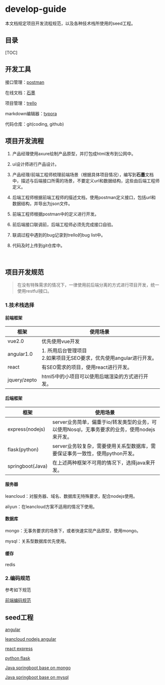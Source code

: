 # develop-guide
本文档规定项目开发流程规范，以及各种技术栈所使用的seed工程。

## 目录

[TOC]

## 开发工具

接口管理：[postman](https://www.getpostman.com/)

在线文档：[石墨](https://shimo.im)

项目管理：[trello](https://trello.com)

markdown编辑器：[typora](http://www.typora.io/)

代码仓库：git(coding, github)



## 项目开发流程

1. 产品经理使用axure绘制产品原型，并打包成html发布到公网中。

2. ui设计师进行产品设计。

3. 产品经理/前端工程师梳理前端场景（根据具体项目情况），编写到**石墨**文档中，描述与后端接口所需的场景，不要定义url和数据结构，这些由后端工程师定义。

4. 后端工程师根据前端工程师的描述文档，使用postman定义接口，包括url和数据结构，并导出为json文件。

5. 前端工程师根据postman中的定义进行开发。

6. 前后端接口联调前，后端工程师必须先完成接口自验。

7. 联调过程中遇到的bug记录到trello的bug list中。

8. 代码及时上传到git仓库中。

   ​

## 项目开发规范

> 在没有特殊需求的情况下，一律使用前后端分离的方式进行项目开发，统一使用restful接口。

### 1.技术栈选择

#### 前端框架

| 框架           | 使用场景                                     |
| ------------ | ---------------------------------------- |
| vue2.0       | 优先使用vue开发                                |
| angular1.0   | 1. 所用后台管理项目<br>2.如果项目无SEO要求，优先使用angular进行开发。 |
| react        | 有SEO需求的项目，使用react进行开发。                   |
| jquery/zepto | html5中的小项目可以使用后端渲染的方式进行开发。               |

#### 后端框架

| 框架               | 使用场景                                     |
| ---------------- | ---------------------------------------- |
| express(nodejs)  | server业务简单，偏重于io/转发类型的业务，可以使用Nosql，无事务要求的业务，使用nodejs来开发。 |
| flask(python)    | server业务较复杂，需要使用关系型数据库，需要保证事务一致性，使用python开发。 |
| springboot(Java) | 在上述两种框架不可用的情况下，选择java来开发。                |

#### 服务器

leancloud：对服务器、域名、数据库无特殊要求，配合nodejs使用。

aliyun：在leancloud方案不适用的情况下使用。

#### 数据库

mongo：无事务要求的场景下，或者快速实现产品原型，使用mongo。

mysql：关系型数据库优先使用。

#### 缓存

redis

### 2.编码规范

参考如下规范

[前端编码规范](https://github.com/mdo/code-guide)



## seed工程

[angular](https://github.com/qianhaikeji/angular-seed.git)

[leancloud nodejs angular](https://github.com/qianhaikeji/leancloud-nodejs-angular-seed.git)

[react express](https://github.com/qianhaikeji/react-express-webpack.git)

[python flask]()

[Java springboot base on mongo](https://github.com/qianhaikeji/spring-boot-mongo-seed.git)

[Java springboot base on mysql](https://github.com/qianhaikeji/spring-boot-mysql-seed.git)

